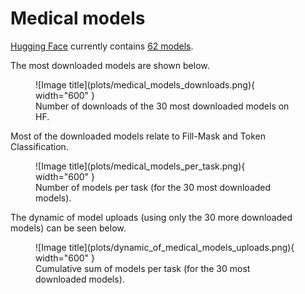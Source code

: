 # Medical models

[Hugging Face](https://huggingface.co/) currently contains [62 models](https://huggingface.co/models?search=medical).

The most downloaded models are shown below.

<figure markdown>
  ![Image title](plots/medical_models_downloads.png){ width="600" }
  <figcaption>Number of downloads of the 30 most downloaded models on HF.</figcaption>
</figure>

Most of the downloaded models relate to Fill-Mask and Token Classification.

<figure markdown>
  ![Image title](plots/medical_models_per_task.png){ width="600" }
  <figcaption>Number of models per task (for the 30 most downloaded models).</figcaption>
</figure>

The dynamic of model uploads (using only the 30 more downloaded models) can be seen below.

<figure markdown>
  ![Image title](plots/dynamic_of_medical_models_uploads.png){ width="600" }
  <figcaption>Cumulative sum of models per task (for the 30 most downloaded models).</figcaption>
</figure>

